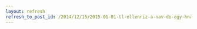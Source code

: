 ```yaml
---
layout: refresh
refresh_to_post_id: /2014/12/15/2015-01-01-tl-ellenriz-a-nav-de-egy-hnapig-segt-is
---
```

